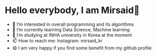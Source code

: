 # Hello everybody, I am Mirsaid👋 
- 👀 I’m interested in overall programming and its algorithms
- 🌱 I’m currently learning Data Science, Machine learning
- 💞️ I’m studying at INHA university in Korea at the moment
- 📫 How to reach me: Instagram: mirsaid_kr
- 😄 I am very happy if you find some benefit from my github profile
<!---
mirsaidl/mirsaidl is a ✨ special ✨ repository because its `README.md` (this file) appears on your GitHub profile.
You can click the Preview link to take a look at your changes.
--->
